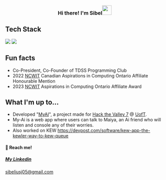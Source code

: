 
<!-- Heading -->
<h3 align="center"> Hi there! I'm Sibel<img src = "https://raw.githubusercontent.com/MartinHeinz/MartinHeinz/master/wave.gif" width = 30px></h3>

##  Tech Stack
<!--   Languages   -->
<p align="left">
  <!--Python-->
  <img src="https://img.shields.io/badge/python-3670A0?style=square&logo=python&logoColor=white">
  <!--Java-->
  <img src="https://img.shields.io/badge/java-%23ED8B00.svg?style=square&logo=java&logoColor=white">

## Fun facts
- Co-President, Co-Founder of TDSS Programming Club
- 2022 [NCWIT]([https://www.google.com/search?client=safari&rls=en&q=NCWIT&ie=UTF-8&oe=UTF-8](https://ncwit.org/)) Canadian Aspirations in Computing Ontario Affiliate Honourable Mention
- 2023 [NCWIT]([https://www.google.com/search?client=safari&rls=en&q=NCWIT&ie=UTF-8&oe=UTF-8](https://ncwit.org/)) Aspirations in Computing Ontario Affiliate Award
            
            
## What I'm up to...
- Developed "[MyAI](https://github.com/MusaAqeel/HTV7)", a project made for [Hack the Valley 7](https://hackthevalley.io) @ [UofT](https://www.utoronto.ca/).
- My-Ai is a web app where users can talk to Maiya, an Ai friend who will listen and console any of their worries.
- Also worked on KEW https://devpost.com/software/kew-app-the-kewler-way-to-kew-queue 

#### **📲 Reach me!**

##### [My Linkedin](https://www.linkedin.com/in/sibel-jahangirli)
[sibeliusj05@gmail.com](mailto:sibeliusj05@gmail.com)
